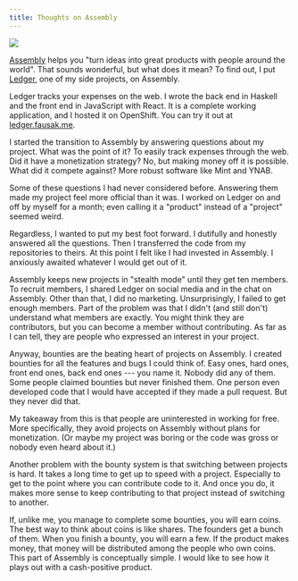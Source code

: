 ```yaml
---
title: Thoughts on Assembly
---
```


![][1]

[Assembly][2] helps you "turn ideas into great products with people
around the world". That sounds wonderful, but what does it mean?
To find out, I put [Ledger][3], one of my side projects, on Assembly.

Ledger tracks your expenses on the web. I wrote the back end in
Haskell and the front end in JavaScript with React. It is a complete
working application, and I hosted it on OpenShift. You can try it
out at [ledger.fausak.me][4].

I started the transition to Assembly by answering questions about
my project. What was the point of it? To easily track expenses
through the web. Did it have a monetization strategy? No, but making
money off it is possible. What did it compete against? More robust
software like Mint and YNAB.

Some of these questions I had never considered before. Answering
them made my project feel more official than it was. I worked on
Ledger on and off by myself for a month; even calling it a "product"
instead of a "project" seemed weird.

Regardless, I wanted to put my best foot forward. I dutifully and
honestly answered all the questions. Then I transferred the code
from my repositories to theirs. At this point I felt like I had
invested in Assembly. I anxiously awaited whatever I would get out
of it.

Assembly keeps new projects in "stealth mode" until they get ten
members. To recruit members, I shared Ledger on social media and
in the chat on Assembly. Other than that, I did no marketing.
Unsurprisingly, I failed to get enough members. Part of the problem
was that I didn't (and still don't) understand what members are
exactly. You might think they are contributors, but you can become
a member without contributing. As far as I can tell, they are people
who expressed an interest in your project.

Anyway, bounties are the beating heart of projects on Assembly. I
created bounties for all the features and bugs I could think of.
Easy ones, hard ones, front end ones, back end ones --- you name
it. Nobody did any of them. Some people claimed bounties but never
finished them. One person even developed code that I would have
accepted if they made a pull request. But they never did that.

My takeaway from this is that people are uninterested in working
for free. More specifically, they avoid projects on Assembly without
plans for monetization. (Or maybe my project was boring or the code
was gross or nobody even heard about it.)

Another problem with the bounty system is that switching between
projects is hard. It takes a long time to get up to speed with a
project. Especially to get to the point where you can contribute
code to it. And once you do, it makes more sense to keep contributing
to that project instead of switching to another.

If, unlike me, you manage to complete some bounties, you will earn
coins. The best way to think about coins is like shares. The founders
get a bunch of them. When you finish a bounty, you will earn a few.
If the product makes money, that money will be distributed among
the people who own coins. This part of Assembly is conceptually
simple. I would like to see how it plays out with a cash-positive
product.

[1]: /static/images/2015/03/12/assembly.svg
[2]: https://assembly.com
[3]: https://github.com/asm-products/ledger-backend
[4]: http://ledger.fausak.me
